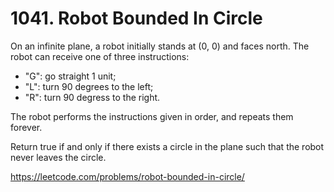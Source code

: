 # 1041. Robot Bounded In Circle

On an infinite plane, a robot initially stands at (0, 0) and faces north.  The robot can receive one of three instructions:

* "G": go straight 1 unit;
* "L": turn 90 degrees to the left;
* "R": turn 90 degress to the right.

The robot performs the instructions given in order, and repeats them forever.

Return true if and only if there exists a circle in the plane such that the robot never leaves the circle.

<https://leetcode.com/problems/robot-bounded-in-circle/>

